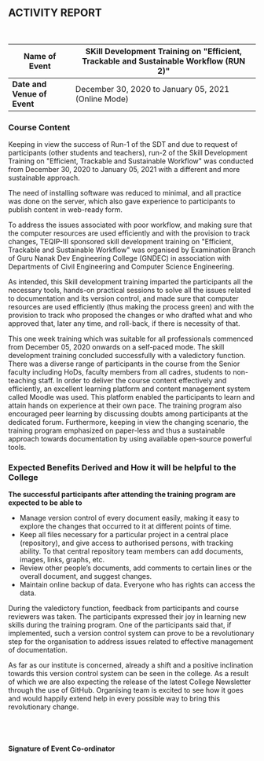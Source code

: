 ## ACTIVITY REPORT 

<br>

| Name of Event | SKill Development Training on "Efficient, Trackable and Sustainable Workflow (RUN 2)" |
| ------ | -------- |
| **Date and Venue of Event** | December 30, 2020 to January 05, 2021 (Online Mode) | 

### Course Content

Keeping in view the success of Run-1 of the SDT and due to request of participants (other students and teachers), run-2 of the Skill
Development Training on "Efficient, Trackable and Sustainable Workflow" was conducted from December 30, 2020 to January 05, 2021
with a different and  more sustainable approach.

The need of installing software was reduced to minimal, and all practice was done on the server, which also gave experience to participants to publish content in web-ready form.


To address the issues associated with poor workflow, and making sure that the computer resources are used
efficiently and with the provision to track changes, TEQIP-III sponsored skill development training on
"Efficient, Trackable and Sustainable Workflow" was organised by Examination Branch of 
Guru Nanak Dev Engineering College (GNDEC) in association with Departments of Civil Engineering 
and Computer Science Engineering.   

As intended, this Skill development training imparted the participants all the necessary tools,
hands-on practical sessions to solve all the issues related to documentation and its version control,
and made sure that computer resources are used efficiently (thus making the process green) and with the provision to track 
who proposed the changes or who drafted what and who approved that, later any time, and roll-back, if there is necessity of that.

This one week training which was suitable for all professionals commenced from December 05, 2020 onwards on a self-paced mode. 
The skill development training concluded successfully with a valedictory function. There was a diverse range of participants in 
the course from the Senior faculty including HoDs, faculty members from all cadres, students to non-teaching staff. In order to deliver the course 
content effectively and efficiently, an excellent learning platform and content management system called Moodle was used. 
This platform enabled the participants to learn and attain hands on experience at their own pace. The training program also encouraged peer learning 
by discussing doubts among participants at the dedicated forum. Furthermore, keeping in view the changing scenario, the training program
emphasized on paper-less and thus a sustainable approach towards documentation by using available open-source powerful tools.   

### Expected Benefits Derived and How it will be helpful to the College

**The successful participants after attending the training program are expected to be able to** 

- Manage version control of every document easily, making it easy to explore the changes that occurred to it at different points of time.
- Keep all files necessary for a particular project in a central place (repository), and give access to authorised persons, with tracking ability. 
To that central repository team members can add documents, images, links, graphs, etc.
- Review other people’s documents, add comments to certain lines or the overall document, and suggest changes.
- Maintain online backup of data. Everyone who has rights can access the data.

During the valedictory function, feedback from participants and course reviewers was taken. The participants expressed their joy in learning new skills
during the training program. One of the participants said that, if implemented, such a version control system can prove to be a revolutionary
step for the organisation to address issues related to effective management of documentation.

As far as our institute is concerned, already a shift and a positive inclination towards this version control system can be seen in the college. 
As a result of which we are also expecting the release of the latest College Newsletter through the use of GitHub.
Organising team is excited to see how it goes and would happily extend help in every possible way to bring this revolutionary change.  

<br>
<br>

#### Signature of Event Co-ordinator


